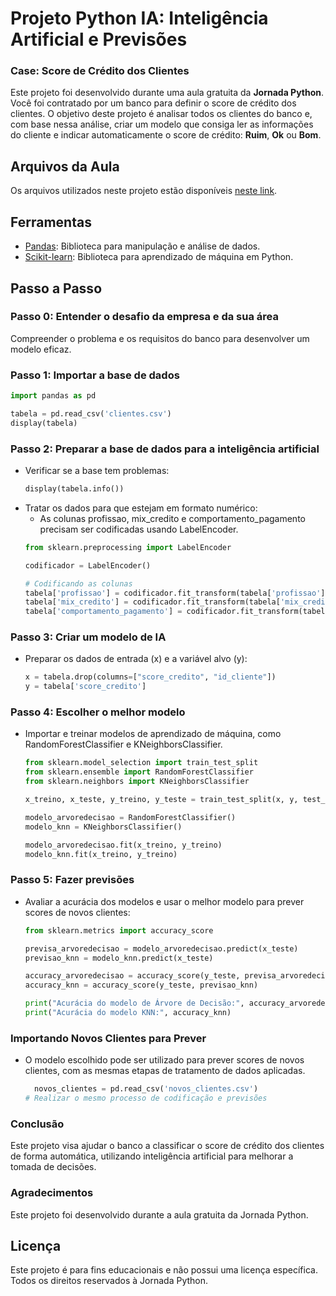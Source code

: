 # Projeto Python IA: Inteligência Artificial e Previsões

### Case: Score de Crédito dos Clientes

Este projeto foi desenvolvido durante uma aula gratuita da **Jornada Python**.
Você foi contratado por um banco para definir o score de crédito dos clientes. O objetivo deste projeto é analisar todos os clientes do banco e, com base nessa análise, criar um modelo que consiga ler as informações do cliente e indicar automaticamente o score de crédito: **Ruim**, **Ok** ou **Bom**.

## Arquivos da Aula
Os arquivos utilizados neste projeto estão disponíveis [neste link](https://drive.google.com/drive/folders/1FbDqVq4XLvU85VBlVIMJ73p9oOu6u2-J?usp=drive_link).

## Ferramentas
- [Pandas](https://pandas.pydata.org/): Biblioteca para manipulação e análise de dados.
- [Scikit-learn](https://scikit-learn.org/stable/): Biblioteca para aprendizado de máquina em Python.

## Passo a Passo

### Passo 0: Entender o desafio da empresa e da sua área
Compreender o problema e os requisitos do banco para desenvolver um modelo eficaz.

### Passo 1: Importar a base de dados
```python
import pandas as pd

tabela = pd.read_csv('clientes.csv')
display(tabela)
```

### Passo 2: Preparar a base de dados para a inteligência artificial
- Verificar se a base tem problemas:
  ```python
  display(tabela.info())
  ```
- Tratar os dados para que estejam em formato numérico:
  - As colunas profissao, mix_credito e comportamento_pagamento precisam ser codificadas usando LabelEncoder.
  ```python
  from sklearn.preprocessing import LabelEncoder

  codificador = LabelEncoder()
  
  # Codificando as colunas
  tabela['profissao'] = codificador.fit_transform(tabela['profissao'])
  tabela['mix_credito'] = codificador.fit_transform(tabela['mix_credito'])
  tabela['comportamento_pagamento'] = codificador.fit_transform(tabela['comportamento_pagamento'])
  ```
### Passo 3: Criar um modelo de IA
- Preparar os dados de entrada (x) e a variável alvo (y):
  ```python
  x = tabela.drop(columns=["score_credito", "id_cliente"])
  y = tabela['score_credito']
  ```

### Passo 4: Escolher o melhor modelo
- Importar e treinar modelos de aprendizado de máquina, como RandomForestClassifier e KNeighborsClassifier.
  ```python
  from sklearn.model_selection import train_test_split
  from sklearn.ensemble import RandomForestClassifier
  from sklearn.neighbors import KNeighborsClassifier
  
  x_treino, x_teste, y_treino, y_teste = train_test_split(x, y, test_size=0.3)
  
  modelo_arvoredecisao = RandomForestClassifier()
  modelo_knn = KNeighborsClassifier()
  
  modelo_arvoredecisao.fit(x_treino, y_treino)
  modelo_knn.fit(x_treino, y_treino)
  ```

### Passo 5: Fazer previsões
- Avaliar a acurácia dos modelos e usar o melhor modelo para prever scores de novos clientes:
  ```python
  from sklearn.metrics import accuracy_score
  
  previsa_arvoredecisao = modelo_arvoredecisao.predict(x_teste)
  previsao_knn = modelo_knn.predict(x_teste)
  
  accuracy_arvoredecisao = accuracy_score(y_teste, previsa_arvoredecisao)
  accuracy_knn = accuracy_score(y_teste, previsao_knn)
  
  print("Acurácia do modelo de Árvore de Decisão:", accuracy_arvoredecisao)
  print("Acurácia do modelo KNN:", accuracy_knn)
  ```

### Importando Novos Clientes para Prever
- O modelo escolhido pode ser utilizado para prever scores de novos clientes, com as mesmas etapas de tratamento de dados aplicadas.
  ```python
    novos_clientes = pd.read_csv('novos_clientes.csv')
  # Realizar o mesmo processo de codificação e previsões
  ```

### Conclusão
Este projeto visa ajudar o banco a classificar o score de crédito dos clientes de forma automática, utilizando inteligência artificial para melhorar a tomada de decisões.

### Agradecimentos
Este projeto foi desenvolvido durante a aula gratuita da Jornada Python.

## Licença
Este projeto é para fins educacionais e não possui uma licença específica. Todos os direitos reservados à Jornada Python.

